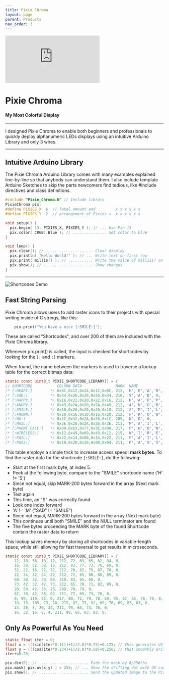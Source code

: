 ```yaml
---
title: Pixie Chroma
layout: page
parent: Products
nav_order: 3
---
```


<iframe class="youtube-video" src="https://www.youtube.com/embed/don7XKYEpeE" title="YouTube video player" frameborder="0" allow="accelerometer; autoplay; clipboard-write; encrypted-media; gyroscope; picture-in-picture; web-share" allowfullscreen></iframe>

# Pixie Chroma

#### My Most Colorful Display

--------------------------------------------

I designed Pixie Chroma to enable both beginners and professionals to quickly deploy alphanumeric LEDs displays using an intuitive Arduino Library and only 3 wires.

--------------------------------------------

## Intuitive Arduino Library

The Pixie Chroma Arduino Library comes with many examples explained line-by-line so that anybody can understand them. I also include template Arduino Sketches to skip the parts newcomers find tedious, like #include directives and class definitions.

```c
#include "Pixie_Chroma.h" // Include library
PixieChroma pix;
#define PIXIES_X  6  // Total amount and         x x x x x x
#define PIXIES_Y  2  // arrangement of Pixies =  x x x x x x

void setup() {
  pix.begin( 13, PIXIES_X, PIXIES_Y ); // ... Use Pin 13
  pix.color( CRGB::Blue ); // ............... Set color to blue
}

void loop() {
  pix.clear(); // ..................... Clear display
  pix.println( "Hello World!" ); // ... Write text on first row
  pix.print( millis() ); // ........... Write the value of millis() on the second row
  pix.show(); // ...................... Show changes
}
```

--------------------------------------------------

![Shortcodes Demo](https://github.com/connornishijima/Pixie_Chroma/blob/main/extras/img/shortcodes.jpg?raw=true)

## Fast String Parsing

Pixie Chroma allows users to add raster icons to their projects with special writing inside of C strings, like this:

```c
    pix.print("You have a nice [:SMILE:]");
```

These are called "Shortcodes", and over 200 of them are included with the Pixie Chroma library.

Whenever pix.print() is called, the input is checked for shortcodes by looking for the `[:` and `:]` markers.

When found, the name between the markers is used to traverse a lookup table for the correct bitmap data:

```c
static const uint8_t PIXIE_SHORTCODE_LIBRARY[] = {
// SHORTCODE           COLUMN DATA               MARK  NAME                TERMINATOR
/* [:HEART:]        */ 0x0C,0x12,0x24,0x12,0x0C, 212, 'H','E','A','R','T', 0,
/* [:SAD:]          */ 0x44,0x26,0x20,0x26,0x44, 210, 'S','A','D', 0,
/* [:HAPPY:]        */ 0x16,0x22,0x20,0x22,0x16, 212, 'H','A','P','P','Y', 0,
/* [:ANGRY:]        */ 0x49,0x2A,0x20,0x2A,0x49, 212, 'A','N','G','R','Y', 0,
/* [:SMILE:]        */ 0x10,0x26,0x20,0x26,0x10, 212, 'S','M','I','L','E', 0,
/* [:FROWN:]        */ 0x20,0x16,0x10,0x16,0x20, 212, 'F','R','O','W','N', 0,
/* [:NO:]           */ 0x1C,0x32,0x2A,0x26,0x1C, 209, 'N','O', 0,
/* [:MAIL:]         */ 0x3E,0x26,0x2A,0x26,0x3E, 211, 'M','A','I','L', 0,
/* [:PHONE_CALL:]   */ 0x00,0x63,0x77,0x3E,0x00, 217, 'P','H','O','N','E','_','C','A','L','L', 0,
/* [:WIRELESS:]     */ 0x12,0x49,0x69,0x49,0x12, 215, 'W','I','R','E','L','E','S','S', 0,
/* [:FAIL:]         */ 0x22,0x14,0x08,0x14,0x22, 211, 'F','A','I','L', 0,
/* [:PASS:]         */ 0x10,0x20,0x10,0x08,0x04, 211, 'P','A','S','S', 0,
```

This table employs a simple trick to increase access speed: **mark bytes**. To find the raster data for the shortcode `[:SMILE:]`, do the following:

- Start at the first mark byte, at index 5.
- Peek at the following byte, compare to the "SMILE" shortcode name ('H' != 'S')
- Since not equal, skip MARK-200 bytes forward in the array (Next mark byte)
- Test again
- This time, an "S" was correctly found
- Look one index forward
- 'A' != 'M' ("SAD" != "SMILE")
- Since not equal, MARK-200 bytes forward in the array (Next mark byte)
- This continues until both "SMILE" and the NULL terminator are found
- The five bytes proceeding the MARK byte of the found Shortcode contain the raster data to return

This lookup saves memory by storing all shortcodes in variable-length space, while still allowing for fast traversal to get results in microseconds.

```c
static const uint8_t PIXIE_SHORTCODE_LIBRARY[] = {
    12, 18, 36, 18, 12, 212, 72, 69, 65, 82, 84, 0,
    16, 38, 32, 38, 16, 212, 83, 77, 73, 76, 69, 0,
    32, 22, 16, 22, 32, 212, 70, 82, 79, 87, 78, 0,
    22, 34, 32, 34, 22, 212, 72, 65, 80, 80, 89, 0,
    68, 38, 32, 38, 68, 210, 83, 65, 68, 0,
    73, 42, 32, 42, 73, 212, 65, 78, 71, 82, 89, 0,
    28, 50, 42, 38, 28, 209, 78, 79, 0,
    62, 38, 42, 38, 62, 211, 77, 65, 73, 76, 0,
    0, 99, 119, 62, 0, 217, 80, 72, 79, 78, 69, 95, 67, 65, 76, 76, 0,
    18, 73, 105, 73, 18, 215, 87, 73, 82, 69, 76, 69, 83, 83, 0,
    34, 20, 8, 20, 34, 211, 70, 65, 73, 76, 0,
    16, 32, 16, 8, 4, 211, 80, 65, 83, 83, 0,

```

## Only As Powerful As You Need



```c
static float iter = 0;  
float x = (((sin(iter*0.111)+1)/2.0)*0.75)+0.125; // This generates UV coordinates
float y = (((cos(iter*0.234)+1)/2.0)*0.50)+0.250; // that smoothly drift around over time
iter+=0.25;

pix.dim(8); // ...................... Fade the mask by 8/256ths
pix.mask[ pix.uv(x,y) ] = 255; // ... Show the drifting dot with UV coords
pix.show(); // ...................... Send the updated image to the Pixies
```